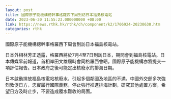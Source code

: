 ```yaml
---
layout: post
title: 國際原子能機構總幹事格羅西下周到訪日本福島核電站
date: 2023-06-30 11:55:23.000000000 +08:00
link: https://news.rthk.hk/rthk/ch/component/k2/1706924-20230630.htm
categories: rthk
---
```


國際原子能機構總幹事格羅西下周會到訪日本福島核電站。

日本外相林芳正透露，格羅西將於7月4至7日到訪日本，期間會到福島核電站。日本傳媒早前報道，首相岸田文雄屆時會同格羅西會晤。國際原子能機構亦將提交一項評估報告。日本政府之後可能定出核廢水的排海日期。

日本啟動排放福島核電站核廢水，引起多個鄰國及地區的不滿。中國外交部多次強烈敦促日方，忠實履行國際義務，停止強行推進排海計劃，研究其他處置方案，希望日方及時止步，不要造成覆水難收的局面。
